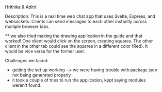 Hrithika & Aditri

Description:
This is a real time web chat app that uses Svelte, Express, and websockets. Clients can send messages to each other instantly across multiple browser tabs.

** we also tried making the drawing application in the guide and that worked! One client would click on the screen, creating squares. The other client in the other tab could see the squares in a different color (Red). It would be vice versa for the former user. 

Challenges we faced:
- getting the set up working --> we were having trouble with package.json not being generated properly
- it took a couple of tries to run the application, kept saying modules weren't found. 

